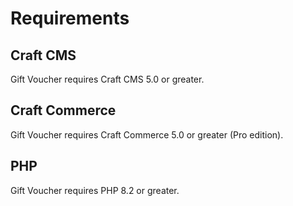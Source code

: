 # Requirements

## Craft CMS
Gift Voucher requires Craft CMS 5.0 or greater.

## Craft Commerce
Gift Voucher requires Craft Commerce 5.0 or greater (Pro edition).

## PHP
Gift Voucher requires PHP 8.2 or greater.
